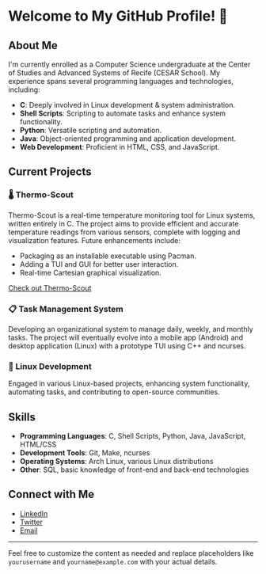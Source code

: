 
# Welcome to My GitHub Profile! 👋

## About Me

I'm currently enrolled as a Computer Science undergraduate at the Center of Studies and Advanced Systems of Recife (CESAR School). My experience spans several programming languages and technologies, including:

- **C**: Deeply involved in Linux development & system administration.
- **Shell Scripts**: Scripting to automate tasks and enhance system functionality.
- **Python**: Versatile scripting and automation.
- **Java**: Object-oriented programming and application development.
- **Web Development**: Proficient in HTML, CSS, and JavaScript.

## Current Projects

### 🌡️ Thermo-Scout
Thermo-Scout is a real-time temperature monitoring tool for Linux systems, written entirely in C. The project aims to provide efficient and accurate temperature readings from various sensors, complete with logging and visualization features. Future enhancements include:
- Packaging as an installable executable using Pacman.
- Adding a TUI and GUI for better user interaction.
- Real-time Cartesian graphical visualization.

[Check out Thermo-Scout](https://github.com/yourusername/thermo-scout)

### 📋 Task Management System
Developing an organizational system to manage daily, weekly, and monthly tasks. The project will eventually evolve into a mobile app (Android) and desktop application (Linux) with a prototype TUI using C++ and ncurses.

### 🔧 Linux Development
Engaged in various Linux-based projects, enhancing system functionality, automating tasks, and contributing to open-source communities.

## Skills

- **Programming Languages**: C, Shell Scripts, Python, Java, JavaScript, HTML/CSS
- **Development Tools**: Git, Make, ncurses
- **Operating Systems**: Arch Linux, various Linux distributions
- **Other**: SQL, basic knowledge of front-end and back-end technologies

## Connect with Me

- [LinkedIn](https://www.linkedin.com/in/yourusername)
- [Twitter](https://twitter.com/yourusername)
- [Email](mailto:yourname@example.com)

---

Feel free to customize the content as needed and replace placeholders like `yourusername` and `yourname@example.com` with your actual details.
